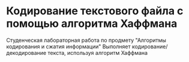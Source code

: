 # Кодирование текстового файла с помощью алгоритма Хаффмана
Студенческая лабораторная работа по продмету "Алгоритмы кодирования и сжатия информации"
Выполняет кодирование/декодирование текста, используя алгоритм Хаффмана
